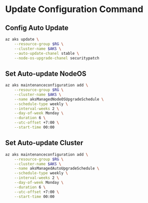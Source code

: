 # Update Configuration Command
## Config Auto Update
```bash
az aks update \
    --resource-group $RG \
    --cluster-name $AKS \
    --auto-update-chanel stable \
    --node-os-upgrade-chanel securitypatch
```

## Set Auto-update NodeOS
```bash
az aks maintenanceconfiguration add \
    --resource-group $RG \
    --cluster-name $AKS \
    --name aksManagedNodeOSUpgradeSchedule \
    --schedule-type weekly \
    --interval-weeks 2 \
    --day-of-week Monday \
    --duration 6 \
    --utc-offset +7:00 \
    --start-time 00:00
```

## Set Auto-update Cluster
```bash
az aks maintenanceconfiguration add \
    --resource-group $RG \
    --cluster-name $AKS \
    --name aksManagedAutoUpgradeSchedule \
    --schedule-type weekly \
    --interval-weeks 2 \
    --day-of-week Monday \
    --duration 6 \
    --utc-offset +7:00 \
    --start-time 00:00
```